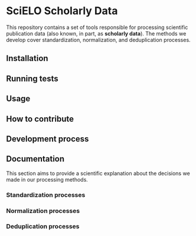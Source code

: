 # SciELO Scholarly Data
This repository contains a set of tools responsible for processing scientific publication data (also known, in part, as **scholarly data**). The methods we develop cover standardization, normalization, and deduplication processes.

## Installation

## Running tests

## Usage

## How to contribute

## Development process

## Documentation
This section aims to provide a scientific explanation about the decisions we made in our processing methods.

### Standardization processes

### Normalization processes

### Deduplication processes
